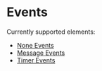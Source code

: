 # Events

Currently supported elements:

* [None Events](bpmn-workflows/none-events.html)
* [Message Events](bpmn-workflows/message-events.html)
* [Timer Events](bpmn-workflows/timer-events.html)
